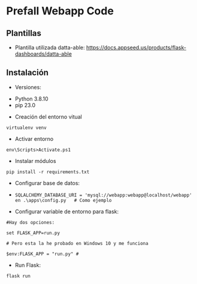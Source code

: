 # Prefall Webapp Code

## Plantillas

* Plantilla utilizada datta-able: https://docs.appseed.us/products/flask-dashboards/datta-able


## Instalación


* Versiones:

- Python 3.8.10
- pip 23.0

* Creación del entorno vitual

```
virtualenv venv
```

* Activar entorno

```
env\Scripts>Activate.ps1
```

* Instalar módulos

```
pip install -r requirements.txt
```

* Configurar base de datos:

-     SQLALCHEMY_DATABASE_URI = 'mysql://webapp:webapp@localhost/webapp' en .\apps\config.py   # Como ejemplo

* Configurar variable de entorno para flask:

```
#Hay dos opciones:

set FLASK_APP=run.py

# Pero esta la he probado en Windows 10 y me funciona

$env:FLASK_APP = "run.py" #
```

* Run Flask:

```
flask run 
```